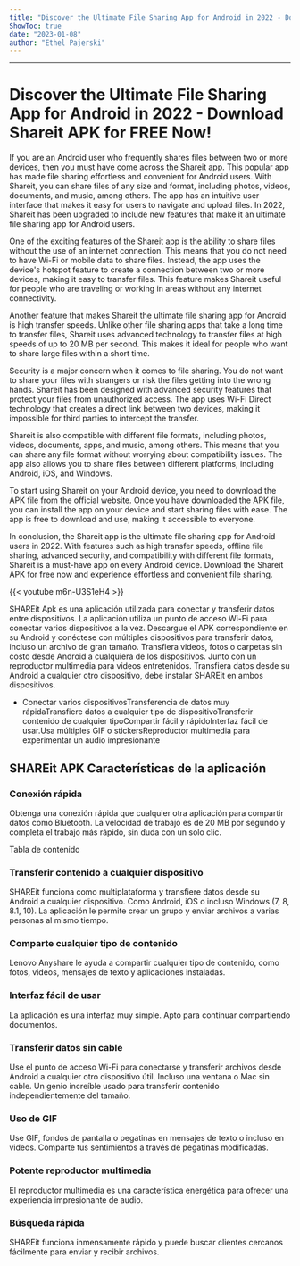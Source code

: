 ```yaml
---
title: "Discover the Ultimate File Sharing App for Android in 2022 - Download Shareit APK for FREE Now!"
ShowToc: true 
date: "2023-01-08"
author: "Ethel Pajerski"
---
```

*****
# Discover the Ultimate File Sharing App for Android in 2022 - Download Shareit APK for FREE Now!

If you are an Android user who frequently shares files between two or more devices, then you must have come across the Shareit app. This popular app has made file sharing effortless and convenient for Android users. With Shareit, you can share files of any size and format, including photos, videos, documents, and music, among others. The app has an intuitive user interface that makes it easy for users to navigate and upload files. In 2022, Shareit has been upgraded to include new features that make it an ultimate file sharing app for Android users.

One of the exciting features of the Shareit app is the ability to share files without the use of an internet connection. This means that you do not need to have Wi-Fi or mobile data to share files. Instead, the app uses the device's hotspot feature to create a connection between two or more devices, making it easy to transfer files. This feature makes Shareit useful for people who are traveling or working in areas without any internet connectivity.

Another feature that makes Shareit the ultimate file sharing app for Android is high transfer speeds. Unlike other file sharing apps that take a long time to transfer files, Shareit uses advanced technology to transfer files at high speeds of up to 20 MB per second. This makes it ideal for people who want to share large files within a short time.

Security is a major concern when it comes to file sharing. You do not want to share your files with strangers or risk the files getting into the wrong hands. Shareit has been designed with advanced security features that protect your files from unauthorized access. The app uses Wi-Fi Direct technology that creates a direct link between two devices, making it impossible for third parties to intercept the transfer.

Shareit is also compatible with different file formats, including photos, videos, documents, apps, and music, among others. This means that you can share any file format without worrying about compatibility issues. The app also allows you to share files between different platforms, including Android, iOS, and Windows.

To start using Shareit on your Android device, you need to download the APK file from the official website. Once you have downloaded the APK file, you can install the app on your device and start sharing files with ease. The app is free to download and use, making it accessible to everyone.

In conclusion, the Shareit app is the ultimate file sharing app for Android users in 2022. With features such as high transfer speeds, offline file sharing, advanced security, and compatibility with different file formats, Shareit is a must-have app on every Android device. Download the Shareit APK for free now and experience effortless and convenient file sharing.

{{< youtube m6n-U3S1eH4 >}} 



SHAREit Apk es una aplicación utilizada para conectar y transferir datos entre dispositivos. La aplicación utiliza un punto de acceso Wi-Fi para conectar varios dispositivos a la vez. Descargue el APK correspondiente en su Android y conéctese con múltiples dispositivos para transferir datos, incluso un archivo de gran tamaño. Transfiera videos, fotos o carpetas sin costo desde Android a cualquiera de los dispositivos. Junto con un reproductor multimedia para videos entretenidos. Transfiera datos desde su Android a cualquier otro dispositivo, debe instalar SHAREit en ambos dispositivos.
 
- Conectar varios dispositivosTransferencia de datos muy rápidaTransfiere datos a cualquier tipo de dispositivoTransferir contenido de cualquier tipoCompartir fácil y rápidoInterfaz fácil de usar.Usa múltiples GIF o stickersReproductor multimedia para experimentar un audio impresionante

 
## SHAREit APK Características de la aplicación
 
### Conexión rápida
 
Obtenga una conexión rápida que cualquier otra aplicación para compartir datos como Bluetooth. La velocidad de trabajo es de 20 MB por segundo y completa el trabajo más rápido, sin duda con un solo clic.
 
Tabla de contenido
 
### Transferir contenido a cualquier dispositivo
 
SHAREit funciona como multiplataforma y transfiere datos desde su Android a cualquier dispositivo. Como Android, iOS o incluso Windows (7, 8, 8.1, 10). La aplicación le permite crear un grupo y enviar archivos a varias personas al mismo tiempo.
 
### Comparte cualquier tipo de contenido
 
Lenovo Anyshare le ayuda a compartir cualquier tipo de contenido, como fotos, videos, mensajes de texto y aplicaciones instaladas.
 
### Interfaz fácil de usar
 
La aplicación es una interfaz muy simple. Apto para continuar compartiendo documentos.
 
### Transferir datos sin cable
 
Use el punto de acceso Wi-Fi para conectarse y transferir archivos desde Android a cualquier otro dispositivo útil. Incluso una ventana o Mac sin cable. Un genio increíble usado para transferir contenido independientemente del tamaño.
 
### Uso de GIF
 
Use GIF, fondos de pantalla o pegatinas en mensajes de texto o incluso en videos. Comparte tus sentimientos a través de pegatinas modificadas.
 
### Potente reproductor multimedia
 
El reproductor multimedia es una característica energética para ofrecer una experiencia impresionante de audio.
 
### Búsqueda rápida
 
SHAREit funciona inmensamente rápido y puede buscar clientes cercanos fácilmente para enviar y recibir archivos.



